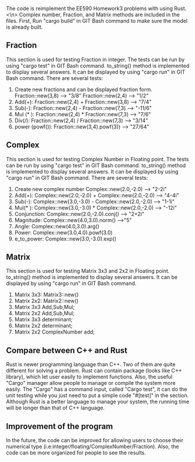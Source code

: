 The code is reimplement the EE590 Homework3 problems with using Rust. <\n> Complex
number, Fraction, and Matrix methods are included in the files.
First, Run "cargo build" in GIT Bash command to make sure the model is already built.

## Fraction
This section is used for testing Fraction in integer.
The tests can be run by using "cargo test" in GIT Bash command.
to_string() method is implemented to display several answers. It can be
displayed by using "cargo run" in GIT Bash command.
There are several tests:</n> 
1. Create new fractions and can be displayed fraction form.</n> 
   Fraction::new(3,8) --> "3/8"</n> 
   Fraction::new(2,4) --> "1/2"</n> 
2. Add(+): Fraction::new(2,4) + Fraction::new(3,8) --> "7/4"</n> 
3. Sub(-): Fraction::new(2,4) - Fraction::new(7,3) --> "-11/6"</n> 
4. Mul (* ):  Fraction::new(2,4) * Fraction::new(7,3) --> "7/6"</n> 
5. Div(/): Fraction::new(2,4) / Fraction::new(7,3) --> "3/14"</n> 
6. power (powf()): Fraction::new(3,4).powf(3)) --> "27/64"</n> 


## Complex
This section is used for testing Complex Number in Floating point.
The tests can be run by using "cargo test" in GIT Bash command.
to_string() method is implemented to display several answers. It can be
displayed by using "cargo run" in GIT Bash command.
There are several tests:
1. Create new complex number
   Complex::new(2.0,-2.0) --> "2-2i"
2. Add(+): Complex::new(2.0,-2.0) + Complex::new(2.0,-2.0) --> "4-4i"
3. Sub(-): Complex::new(3.0,-3.0) - Complex::new(2.0,-2.0) --> "1-1i"
4. Mul(* ): Complex::new(3.0,-3.0) * Complex::new(2.0,-2.0) --> "-12i"
5. Conjunction: Complex::new(2.0,-2.0).conj() --> "2+2i"
6. Magnitude: Complex::new(4.0,3.0).norm() -->"5"
7. Angle: Complex::new(4.0,3.0).arg()
8. Power: Complex::new(3.0,4.0).powf(3.0)
9. e_to_power: Complex::new(3.0,-3.0).exp()


## Matrix
This section is used for testing Matrix 3x3 and 2x2 in Floating point.
to_string() method is implemented to display several answers. It can be
displayed by using "cargo run" in GIT Bash command.
1. Matrix 3x3: Matrix3::new()
2. Matrix 2x2: Matrix2::new()
3. Matrix 3x3 Add,Sub,Mul;
4. Matrix 2x2 Add,Sub,Mul;
5. Matrix 3x3 determinant;
6. Matrix 2x2 determinant;
7. Matrix 2x2 ComplexNumber add;

## Compare between C++ and Rust
Rust is newer programming language than C++. Two of them are quite different for
solving a problem. Rust can contain package (looks like C++ library), which let
user easily to implement functions. Also, the useful "Cargo" manager allow people
to manage or compile the system more easily. The "Cargo" has a command input,
called "Cargo test", it can do the unit testing while you just need to put a
simple code "#[test]" in the section. Although Rust is a better language to
manage your system, the running time will be longer than that of C++ language.

## Improvement of the program
 In the future, the code can be improved for allowing users to choose their
 numerical type (i.e:integer/floating/ComplexNumber/Fraction). Also, the code can
 be more organized for people to see the results. 
